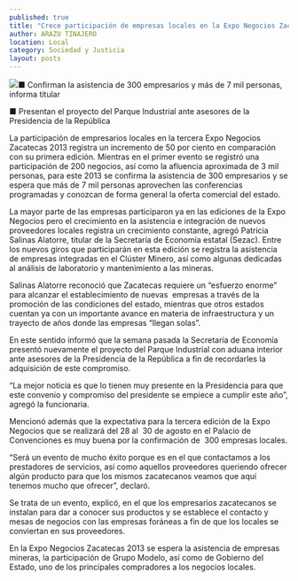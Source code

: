 ```yaml
---
published: true
title: "Crece participación de empresas locales en la Expo Negocios Zacatecas 2013: Sezac"
author: ARAZU TINAJERO
location: Local
category: Sociedad y Justicia
layout: posts
---
```


![](http://i.imgur.com/65Y5bPmm.jpg)■ Confirman la asistencia de 300 empresarios y más de 7 mil personas, informa titular

■ Presentan el proyecto del Parque Industrial ante asesores de la Presidencia de la República

La participación de empresarios locales en la tercera Expo Negocios Zacatecas 2013 registra un incremento de 50 por ciento en comparación con su primera edición.
Mientras en el primer evento se registró una participación de 200 negocios, así como la afluencia aproximada de 3 mil personas, para este 2013 se confirma la asistencia de 300 empresarios y se espera que más de 7 mil personas aprovechen las conferencias programadas y conozcan de forma general la oferta comercial del estado.

La mayor parte de las empresas participaron ya en las ediciones de la Expo Negocios pero el crecimiento en la asistencia e integración de nuevos proveedores locales registra un crecimiento constante, agregó Patricia Salinas Alatorre, titular de la Secretaría de Economía estatal (Sezac).
Entre los nuevos giros que participarán en esta edición se registra la asistencia de empresas integradas en el Clúster Minero, así como algunas dedicadas al análisis de laboratorio y mantenimiento a las mineras.

Salinas Alatorre reconoció que Zacatecas requiere un “esfuerzo enorme” para alcanzar el establecimiento de nuevas  empresas a través de la promoción de las condiciones del estado, mientras que otros estados cuentan ya con un importante avance en materia de infraestructura y un trayecto de años donde las empresas “llegan solas”.

En este sentido informó que la semana pasada la Secretaría de Economía presentó nuevamente el proyecto del Parque Industrial con aduana interior ante asesores de la Presidencia de la República a fin de recordarles la adquisición de este compromiso.

“La mejor noticia es que lo tienen muy presente en la Presidencia para que este convenio y compromiso del presidente se empiece a cumplir este año”, agregó la funcionaria.

Mencionó además que la expectativa para la tercera edición de la Expo Negocios que se realizará del 28 al  30 de agosto en el Palacio de Convenciones es muy buena por la confirmación de  300 empresas locales.

“Será un evento de mucho éxito porque es en el que contactamos a los prestadores de servicios, así como aquellos proveedores queriendo ofrecer algún producto para que los mismos zacatecanos veamos que aquí tenemos mucho que ofrecer”, declaró.

Se trata de un evento, explicó, en el que los empresarios zacatecanos se instalan para dar a conocer sus productos y se establece el contacto y mesas de negocios con las empresas foráneas a fin de que los locales se conviertan en sus proveedores.

En la Expo Negocios Zacatecas 2013 se espera la asistencia de empresas mineras, la participación de Grupo Modelo, así como de Gobierno del Estado, uno de los principales compradores a los negocios locales.
